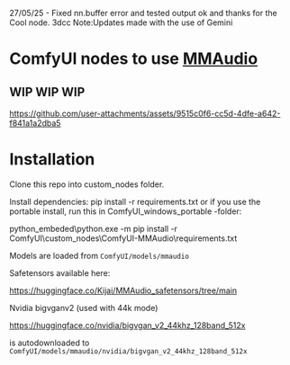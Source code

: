 27/05/25 - Fixed nn.buffer error and tested output ok and thanks for the Cool node. 3dcc
Note:Updates made with the use of Gemini

# ComfyUI nodes to use [MMAudio](https://github.com/hkchengrex/MMAudio)

## WIP WIP WIP

https://github.com/user-attachments/assets/9515c0f6-cc5d-4dfe-a642-f841a1a2dba5

# Installation
Clone this repo into custom_nodes folder.

Install dependencies: pip install -r requirements.txt or if you use the portable install, run this in ComfyUI_windows_portable -folder:

python_embeded\python.exe -m pip install -r ComfyUI\custom_nodes\ComfyUI-MMAudio\requirements.txt


Models are loaded from `ComfyUI/models/mmaudio`

Safetensors available here:

https://huggingface.co/Kijai/MMAudio_safetensors/tree/main

Nvidia bigvganv2 (used with 44k mode)

https://huggingface.co/nvidia/bigvgan_v2_44khz_128band_512x

is autodownloaded to `ComfyUI/models/mmaudio/nvidia/bigvgan_v2_44khz_128band_512x`
